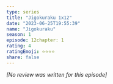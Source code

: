 ```yaml
---
type: series
title: "Jigokuraku 1x12"
date: "2023-06-25T19:55:39"
name: "Jigokuraku"
season: 1
episode: 12chapter: 1
rating: 4
ratingEmoji: ⭐️⭐️⭐️⭐️
share: false
---
```


*[No review was written for this episode]*

